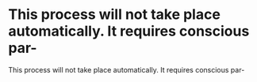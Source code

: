 # This process will not take place automatically. It requires conscious par-

This process will not take place automatically. It requires conscious par-